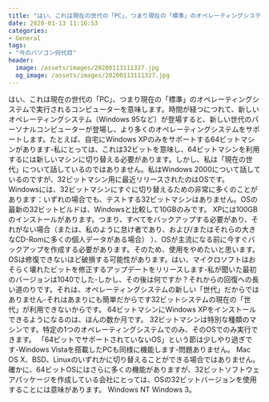 ```yaml
---
title: "はい、これは現在の世代の「PC」、つまり現在の「標準」のオペレーティングシステムで実行されるコンピューターを意味します。"
date: 2020-01-13 11:16:53
categories:
- General
tags:
- "今のパソコン何代目"
header:
  image: /assets/images/20200113111327.jpg
  og_image: /assets/images/20200113111327.jpg
---
```


はい、これは現在の世代の「PC」、つまり現在の「標準」のオペレーティングシステムで実行されるコンピューターを意味します。時間が経つにつれて、新しいオペレーティングシステム（Windows 95など）が登場すると、新しい世代のパーソナルコンピューターが登場し、より多くのオペレーティングシステムをサポートします。たとえば、自宅にWindows XPのみをサポートする64ビットマシンがあります-私にとっては、これは32ビットを意味し、64ビットマシンを利用するには新しいマシンに切り替える必要があります。しかし、私は「現在の世代」について話しているのではありません。私はWindows 2000について話しているのですが、32ビットマシン用に最近リリースされたのはOSです。 Windowsには、32ビットマシンにすぐに切り替えるための非常に多くのことがあります：いずれの場合でも、テストする32ビットマシンはありません。OSの最新の32ビットビルドは、Windowsと比較して10GBのみです。 XPには100GBのインストールがあります。つまり、すべてをバックアップする必要があり、それがない場合（または、私のように怠け者であり、および/またはそれらの大きなCD-Romに多くの個人データがある場合） ）、OSが主流になる前に今すぐバックアップを作成する必要があります。そのため、使用をやめたいと思います。 OSは修復できないほど破損する可能性があります。はい、マイクロソフトはおそらく壊れたビットを修正するアップデートをリリースします-私が聞いた最初のバージョンは1040でした-しかし、その後は何ですか？それからの回復への長い道のりです。それは、オペレーティングシステムの新しい「世代」だからではありません-それはあまりにも簡単だからです32ビットシステムの現在の「世代」が利用できないからです。 64ビットマシンにWindows XPをインストールできるようになるのは、ほんの数か月です。 32ビットマシンは特別な種類のマシンです。特定の1つのオペレーティングシステムでのみ、そのOSでのみ実行できます。 「64ビットでサポートされていないOS」という節は少しやり過ぎです-Windows Vistaを搭載したPCも同様に機能します-問題ありません。 Mac OS X、BSD、Linuxのいずれかに切り替えることができる場合ではありません。確かに、64ビットOSにはさらに多くの機能がありますが、32ビットソフトウェアパッケージを作成している会社にとっては、OSの32ビットバージョンを使用することには意味があります。 Windows NT Windows 3。
